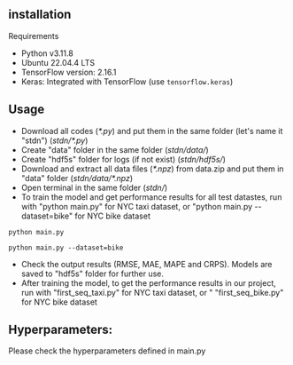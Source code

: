 ## installation
Requirements

- Python v3.11.8
- Ubuntu 22.04.4 LTS
- TensorFlow version: 2.16.1
- Keras: Integrated with TensorFlow (use `tensorflow.keras`)

## Usage
 - Download all codes (*\*.py*) and put them in the same folder (let's name it "stdn") (*stdn/\*.py*)
  - Create "data" folder in the same folder (*stdn/data/*)
  - Create "hdf5s" folder for logs (if not exist) (*stdn/hdf5s/*)
  - Download and extract all data files (*\*.npz*) from data.zip and put them in "data" folder (*stdn/data/\*.npz*)
  - Open terminal in the same folder (*stdn/*)
  - To train the model and get performance results for all test datastes, run with "python main.py" for NYC taxi dataset, or "python main.py --dataset=bike" for NYC bike dataset
  ```
  python main.py
  ```
  ```
  python main.py --dataset=bike
  ```
  - Check the output results (RMSE, MAE, MAPE and CRPS). Models are saved to "hdf5s" folder for further use.
  - After training the model, to get the performance results in our project, run with "first_seq_taxi.py" for NYC taxi dataset, or " "first_seq_bike.py" for NYC bike dataset
## Hyperparameters:
Please check the hyperparameters defined in main.py
